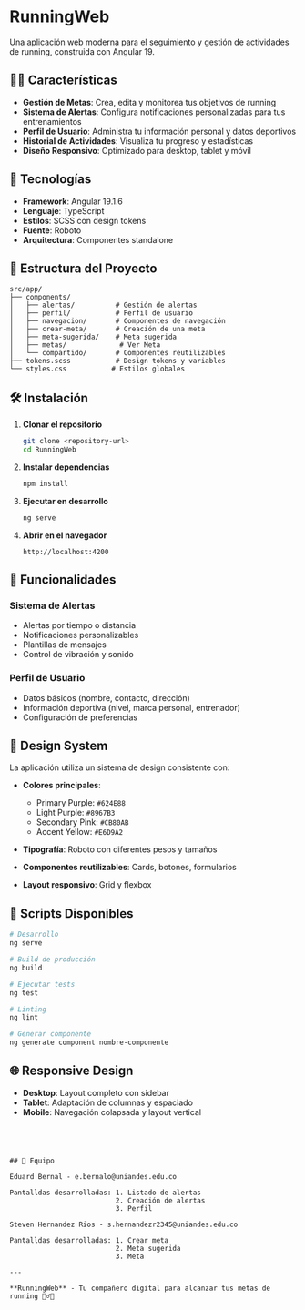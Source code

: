 # RunningWeb

Una aplicación web moderna para el seguimiento y gestión de actividades de running, construida con Angular 19.

## 🏃‍♂️ Características

- **Gestión de Metas**: Crea, edita y monitorea tus objetivos de running
- **Sistema de Alertas**: Configura notificaciones personalizadas para tus entrenamientos
- **Perfil de Usuario**: Administra tu información personal y datos deportivos
- **Historial de Actividades**: Visualiza tu progreso y estadísticas
- **Diseño Responsivo**: Optimizado para desktop, tablet y móvil

## 🚀 Tecnologías

- **Framework**: Angular 19.1.6
- **Lenguaje**: TypeScript
- **Estilos**: SCSS con design tokens
- **Fuente**: Roboto
- **Arquitectura**: Componentes standalone

## 📁 Estructura del Proyecto

```
src/app/
├── components/
│   ├── alertas/          # Gestión de alertas
│   ├── perfil/           # Perfil de usuario
│   ├── navegacion/       # Componentes de navegación
│   ├── crear-meta/       # Creación de una meta
│   ├── meta-sugerida/    # Meta sugerida
│   ├── metas/             # Ver Meta
│   └── compartido/       # Componentes reutilizables
├── tokens.scss           # Design tokens y variables
└── styles.css           # Estilos globales
```

## 🛠️ Instalación

1. **Clonar el repositorio**
   ```bash
   git clone <repository-url>
   cd RunningWeb
   ```

2. **Instalar dependencias**
   ```bash
   npm install
   ```

3. **Ejecutar en desarrollo**
   ```bash
   ng serve
   ```

4. **Abrir en el navegador**
   ```
   http://localhost:4200
   ```

## 📱 Funcionalidades


### Sistema de Alertas
- Alertas por tiempo o distancia
- Notificaciones personalizables
- Plantillas de mensajes
- Control de vibración y sonido

### Perfil de Usuario
- Datos básicos (nombre, contacto, dirección)
- Información deportiva (nivel, marca personal, entrenador)
- Configuración de preferencias

## 🎨 Design System

La aplicación utiliza un sistema de design consistente con:

- **Colores principales**: 
  - Primary Purple: `#624E88`
  - Light Purple: `#8967B3`
  - Secondary Pink: `#CB80AB`
  - Accent Yellow: `#E6D9A2`

- **Tipografía**: Roboto con diferentes pesos y tamaños
- **Componentes reutilizables**: Cards, botones, formularios
- **Layout responsivo**: Grid y flexbox

## 🔧 Scripts Disponibles

```bash
# Desarrollo
ng serve

# Build de producción
ng build

# Ejecutar tests
ng test

# Linting
ng lint

# Generar componente
ng generate component nombre-componente

```

## 🌐 Responsive Design

- **Desktop**: Layout completo con sidebar
- **Tablet**: Adaptación de columnas y espaciado
- **Mobile**: Navegación colapsada y layout vertical

```




## 👥 Equipo

Eduard Bernal - e.bernalo@uniandes.edu.co 

Pantalldas desarrolladas: 1. Listado de alertas
                          2. Creación de alertas
                          3. Perfil

Steven Hernandez Rios - s.hernandezr2345@uniandes.edu.co 

Pantalldas desarrolladas: 1. Crear meta
                          2. Meta sugerida
                          3. Meta

---

**RunningWeb** - Tu compañero digital para alcanzar tus metas de running 🏃‍♂️💪
